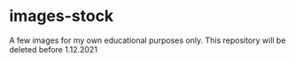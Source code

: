 # images-stock
A few images for my own educational purposes only. This repository will be deleted before 1.12.2021
